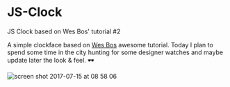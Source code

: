 # JS-Clock
JS Clock based on Wes Bos' tutorial #2

A simple clockface based on [Wes Bos](http://wesbos.com/courses/) awesome tutorial. Today I plan to spend some time in the city hunting for some designer watches and maybe update later the look & feel. 🕶

![screen shot 2017-07-15 at 08 58 06](https://user-images.githubusercontent.com/9334646/28237272-e7a92048-693b-11e7-8bc9-bcf3bf391c4e.png)
